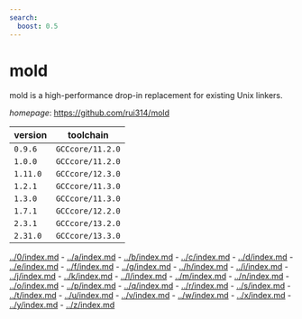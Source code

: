 ```yaml
---
search:
  boost: 0.5
---
```

# mold

mold is a high-performance drop-in replacement for existing Unix linkers.

*homepage*: <https://github.com/rui314/mold>

version | toolchain
--------|----------
``0.9.6`` | ``GCCcore/11.2.0``
``1.0.0`` | ``GCCcore/11.2.0``
``1.11.0`` | ``GCCcore/12.3.0``
``1.2.1`` | ``GCCcore/11.3.0``
``1.3.0`` | ``GCCcore/11.3.0``
``1.7.1`` | ``GCCcore/12.2.0``
``2.3.1`` | ``GCCcore/13.2.0``
``2.31.0`` | ``GCCcore/13.3.0``

[../0/index.md](0) - [../a/index.md](a) - [../b/index.md](b) - [../c/index.md](c) - [../d/index.md](d) - [../e/index.md](e) - [../f/index.md](f) - [../g/index.md](g) - [../h/index.md](h) - [../i/index.md](i) - [../j/index.md](j) - [../k/index.md](k) - [../l/index.md](l) - [../m/index.md](m) - [../n/index.md](n) - [../o/index.md](o) - [../p/index.md](p) - [../q/index.md](q) - [../r/index.md](r) - [../s/index.md](s) - [../t/index.md](t) - [../u/index.md](u) - [../v/index.md](v) - [../w/index.md](w) - [../x/index.md](x) - [../y/index.md](y) - [../z/index.md](z)

